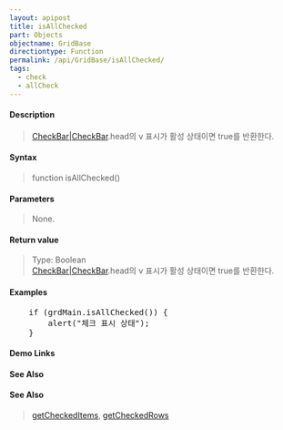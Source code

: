 ```yaml
---
layout: apipost
title: isAllChecked
part: Objects
objectname: GridBase
directiontype: Function
permalink: /api/GridBase/isAllChecked/
tags:
  - check
  - allCheck
---
```



#### Description

> [CheckBar\|CheckBar](/api/GridBase/).head의 v 표시가 활성 상태이면 true를 반환한다.

#### Syntax

> function isAllChecked()

#### Parameters

> None.

#### Return value

> Type: Boolean  
> [CheckBar\|CheckBar](/api/GridBase/).head의 v 표시가 활성 상태이면 true를 반환한다.

#### Examples 

<pre class="prettyprint">
    if (grdMain.isAllChecked()) {
        alert("체크 표시 상태");
    }
</pre>

#### Demo Links
#### See Also

#### See Also
> [getCheckedItems](/api/GridView/getCheckedItems), [getCheckedRows](/api/GridView/getCheckedRows)
